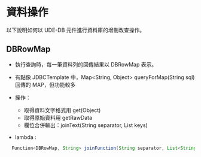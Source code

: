 # 資料操作

以下說明如何以 UDE-DB 元件進行資料庫的增刪改查操作。

##  DBRowMap 

* 執行查詢時，每一筆資料列的回傳結果以 DBRowMap 表示。
* 有點像 JDBCTemplate 中，Map<String, Object> queryForMap(String sql) 回傳的 MAP，但功能較多

* 操作：
  * 取得資料文字格式用 get(Object)
  * 取得原始資料用 getRawData
  * 欄位合併輸出：joinText(String separator, List<String> keys)
  
  
* lambda :
``` java
  Function<DBRowMap, String> joinFunction(String separator, List<String> keys);
```